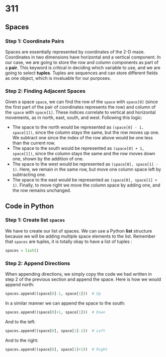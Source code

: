 # 311

## Spaces

### Step 1: Coordinate Pairs

Spaces are essentially represented by coordinates of the 2-D maze. Coordinates in two dimensions have horizontal and a vertical component. In our case, we are going to store the row and column components as part of a **pair**. This keyword is critical in deciding which variable to use, and we are going to select **tuples**. Tuples are sequences and can store different fields as one object, which is invaluable for our purposes.

### Step 2: Finding Adjacent Spaces

Given a space `space`, we can find the row of the `space` with `space[0]` \(since the first part of the pair of coordinates represents the row\) and column of the `space` with `space[1]`. These indices correlate to vertical and horizontal movements, as in north, east, south, and west. Following this logic:

* The space to the north would be represented as  `(space[0] - 1, space[1])`, since the column stays the same, but the row moves up one. We subtract one since the index of the row above would be one less than the current row.
* The space to the south would be represented as  `(space[0] + 1, space[1])`, since the column stays the same and the row moves down one, shown by the addition of one.
* The space to the west would be represented as  `(space[0], space[1] - 1)`. Here, we remain in the same row, but move one column space left by subtracting one.
* The space to the east would be represented as  `(space[0], space[1] + 1)`. Finally, to move right we move the column space by adding one, and the row remains unchanged.

## Code in Python

### Step 1: Create list `spaces`

We have to create our list of spaces. We can use a Python **list** structure because we will be adding multiple space elements to the list. Remember that `spaces` are tuples, it is totally okay to have a list of tuples :

```python
spaces = list()
```

### Step 2: Append Directions

When appending directions, we simply copy the code we had written in step 2 of the previous section and append the space. Here is how we would append north:

```python
spaces.append((space[0]-1, space[1]))  # Up
```

In a similar manner we can append the space to the south:

```python
spaces.append((space[0]+1, space[1]))  # Down
```

And to the left:

```python
spaces.append((space[0], space[1]-1))  # Left
```

And to the right:

```python
spaces.append((space[0], space[1]+1))  # Right
```

